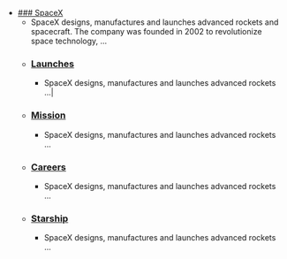 - [### SpaceX](https://www.spacex.com/)
	- SpaceX designs, manufactures and launches advanced rockets and spacecraft. The company was founded in 2002 to revolutionize space technology, ...
	- ### [Launches](https://www.spacex.com/launches/)
		- SpaceX designs, manufactures and launches advanced rockets ...|
	- ### [Mission](https://www.spacex.com/mission/)
		- SpaceX designs, manufactures and launches advanced rockets ...
	- ### [Careers](https://www.spacex.com/careers/)
		- SpaceX designs, manufactures and launches advanced rockets ...
	- ### [Starship](https://www.spacex.com/vehicles/starship/)
		- SpaceX designs, manufactures and launches advanced rockets ...